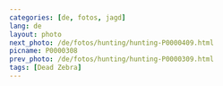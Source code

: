 ```yaml
---
categories: [de, fotos, jagd]
lang: de
layout: photo
next_photo: /de/fotos/hunting/hunting-P0000409.html
picname: P0000308
prev_photo: /de/fotos/hunting/hunting-P0000309.html
tags: [Dead Zebra]
---
```

